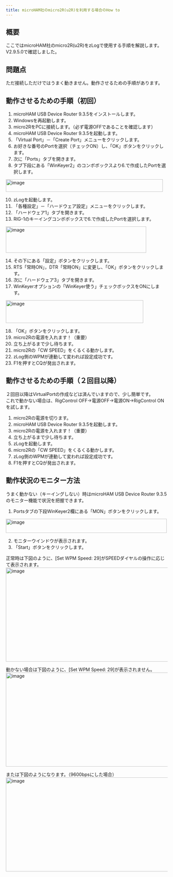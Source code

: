```yaml
---
title: microHAM社のmicro2R(u2R)を利用する場合のHow to
---
```


## 概要

ここではmicroHAM社のmicro2R(u2R)をzLogで使用する手順を解説します。  
V2.9.5.0で確認しました。  

## 問題点

ただ接続しただけではうまく動きません。動作させるための手順があります。  

## 動作させるための手順（初回）

1. microHAM USB Device Router 9.3.5をインストールします。
2. Windowsを再起動します。
3. micro2RをPCに接続します。（必ず電源OFFであることを確認します）
5. microHAM USB Device Router 9.3.5を起動します。
6. 「Virtual Port」－「Create Port」メニューをクリックします。
7. お好きな番号のPortを選択（チェックON）し、「OK」ボタンをクリックします。
8. 次に「Ports」タブを開きます。
9. タブ下段にある「WinKeyer2」のコンボボックスより6.で作成したPortを選択します。  
  <img width="489" height="39" alt="image" src="https://github.com/user-attachments/assets/94832978-19b6-439f-9330-777950ca7ab1" />
  
10. zLogを起動します。
11. 「各種設定」－「ハードウェア設定」メニューをクリックします。
12. 「ハードウェア1」タブを開きます。
13. RIG-1のキーイングコンボボックスで6.で作成したPortを選択します。  
<img width="437" height="82" alt="image" src="https://github.com/user-attachments/assets/88d79532-1e72-4485-b17b-5cf8be5ef460" />

14. その下にある「設定」ボタンをクリックします。
15. RTS「常時ON」，DTR「常時ON」に変更し、「OK」ボタンをクリックします。
16. 次に「ハードウェア3」タブを開きます。
17. WinKeyerオプションの「WinKeyer使う」チェックボックスをONにします。  
<img width="428" height="71" alt="image" src="https://github.com/user-attachments/assets/ea8c9182-6f24-40bc-a28d-79aaee843668" />

18. 「OK」ボタンをクリックします。
19. micro2Rの電源を入れます！（重要）
20. 立ち上がるまで少し待ちます。
21. micro2Rの「CW SPEED」をくるくる動かします。
22. zLog側のWPMが連動して変われば設定成功です。
23. F1を押すとCQが発出されます。

## 動作させるための手順（２回目以降）

２回目以降はVirtualPortの作成などは済んでいますので、少し簡単です。  
これで動かない場合は、RigControl OFF→電源OFF→電源ON→RigControl ONを試します。  

1. micro2Rの電源を切ります。
2. microHAM USB Device Router 9.3.5を起動します。
3. micro2Rの電源を入れます！（重要）
4. 立ち上がるまで少し待ちます。
5. zLogを起動します。
6. micro2Rの「CW SPEED」をくるくる動かします。
7. zLog側のWPMが連動して変われば設定成功です。
8. F1を押すとCQが発出されます。

## 動作状況のモニター方法

うまく動かない（キーイングしない）時はmicroHAM USB Device Router 9.3.5のモニター機能で状況を把握できます。  

1. Portsタブの下段WinKeyer2欄にある「MON」ボタンをクリックします。  
<img width="501" height="44" alt="image" src="https://github.com/user-attachments/assets/73c1b342-fc71-468b-b2a2-8ceb0052b236" />

2. モニターウインドウが表示されます。
3. 「Start」ボタンをクリックします。

正常時は下図のように、\[Set WPM Speed: 29\]がSPEEDダイヤルの操作に応じて表示されます。  
<img width="511" height="293" alt="image" src="https://github.com/user-attachments/assets/f6287fd6-e2af-44df-9ac1-6ea4fbce3b73" />

動かない場合は下図のように、\[Set WPM Speed: 29\]が表示されません。  
<img width="511" height="293" alt="image" src="https://github.com/user-attachments/assets/b1ea1fb0-03cb-4e89-8e8e-ea26e55a20c8" />

または下図のようになります。（9600bpsにした場合）  
<img width="511" height="293" alt="image" src="https://github.com/user-attachments/assets/c8f93e41-2738-4ca8-bfe3-a8e8a164461e" />


